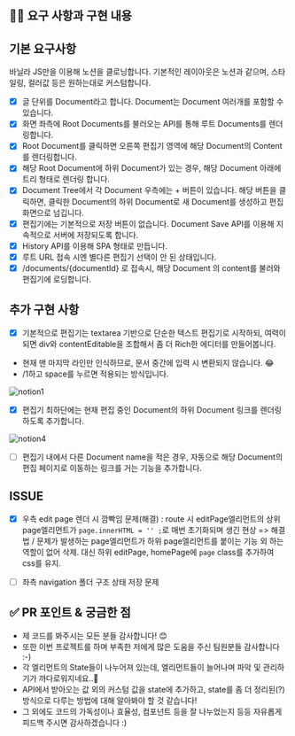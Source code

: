 ## 👩‍💻 요구 사항과 구현 내용 <!-- 기능을 Commit 별로 잘개 쪼개고, Commit 별로 설명해주세요 -->

## 기본 요구사항

바닐라 JS만을 이용해 노션을 클로닝합니다.
기본적인 레이아웃은 노션과 같으며, 스타일링, 컬러값 등은 원하는대로 커스텀합니다.

- [x] 글 단위를 Document라고 합니다. Document는 Document 여러개를 포함할 수 있습니다.
- [x] 화면 좌측에 Root Documents를 불러오는 API를 통해 루트 Documents를 렌더링합니다.
- [x] Root Document를 클릭하면 오른쪽 편집기 영역에 해당 Document의 Content를 렌더링합니다.
- [x] 해당 Root Document에 하위 Document가 있는 경우, 해당 Document 아래에 트리 형태로 렌더링 합니다.
- [x] Document Tree에서 각 Document 우측에는 + 버튼이 있습니다. 해당 버튼을 클릭하면, 클릭한 Document의 하위 Document로 새 Document를 생성하고 편집화면으로 넘깁니다.
- [x] 편집기에는 기본적으로 저장 버튼이 없습니다. Document Save API를 이용해 지속적으로 서버에 저장되도록 합니다.
- [x] History API를 이용해 SPA 형태로 만듭니다.
- [x] 루트 URL 접속 시엔 별다른 편집기 선택이 안 된 상태입니다.
- [x] /documents/{documentId} 로 접속시, 해당 Document 의 content를 불러와 편집기에 로딩합니다.

## 추가 구현 사항

- [x] 기본적으로 편집기는 textarea 기반으로 단순한 텍스트 편집기로 시작하되, 여력이 되면 div와 contentEditable을 조합해서 좀 더 Rich한 에디터를 만들어봅니다.
- 현재 맨 마지막 라인만 인식하므로, 문서 중간에 입력 시 변환되지 않습니다. 😂
- /1하고 space를 누르면 적용되는 방식입니다.

![notion1](https://user-images.githubusercontent.com/80511900/132088263-19a869ab-4f79-46f0-8846-9c2f423244ae.gif)

- [x] 편집기 최하단에는 현재 편집 중인 Document의 하위 Document 링크를 렌더링하도록 추가합니다.

![notion4](https://user-images.githubusercontent.com/80511900/132135510-5b97d86f-37ca-4706-b093-058e34f86295.gif)

- [ ] 편집기 내에서 다른 Document name을 적은 경우, 자동으로 해당 Document의 편집 페이지로 이동하는 링크를 거는 기능을 추가합니다.

## ISSUE

- [x] 우측 edit page 렌더 시 깜빡임 문제(해결)
      : route 시 editPage엘리먼트의 상위 page엘리먼트가 `page.innerHTML = '' ;`로 매번 초기화되며 생긴 현상
      => 해결법 / 문제가 발생하는 page엘리먼트가 하위 page엘리먼트를 붙이는 기능 외 하는 역할이 없어 삭제.
      대신 하위 editPage, homePage에 `page` class를 추가하여 css를 유지.

- [ ] 좌측 navigation 폴더 구조 상태 저장 문제

## ✅ PR 포인트 & 궁금한 점 <!-- 리뷰어 분들이 집중적으로 보셨으면 하는 내용을 적어주세요 -->

- 제 코드를 봐주시는 모든 분들 감사합니다! 😊
- 또한 이번 프로젝트를 하며 부족한 저에게 많은 도움을 주신 팀원분들 감사합니다 :-)
- 각 엘리먼트의 State들이 나누어져 있는데, 엘리먼트들이 늘어나며 파악 및 관리하기가 까다로워지네요..🤣
- API에서 받아오는 값 외의 커스텀 값을 state에 추가하고, state를 좀 더 정리된(?) 방식으로 다루는 방법에 대해 알아봐야 할 것 같습니다!
- 그 외에도 코드의 가독성이나 효율성, 컴포넌트 등을 잘 나누었는지 등등 자유롭게 피드백 주시면 감사하겠습니다 :)
